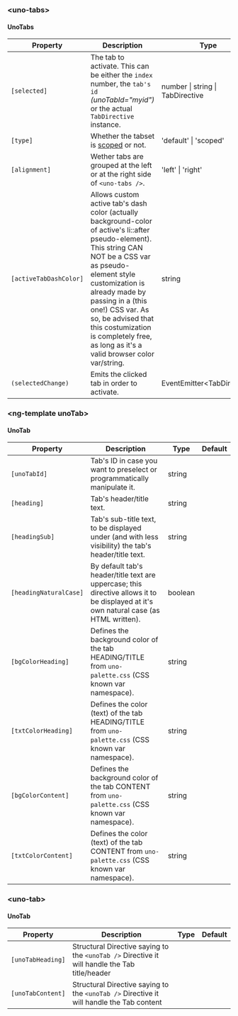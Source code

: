 ### \<uno-tabs\>
#### UnoTabs

| Property | Description | Type | Default |
| -------- | ----------- | ---- | ------- |
| `[selected]` | The tab to activate. This can be either the `index` number, the `tab's id` *(unoTabId="myid")* or the actual `TabDirective` instance. | number \| string \| TabDirective | |
| `[type]` | Whether the tabset is [scoped](https://www.lightningdesignsystem.com/components/tabs#scoped) or not. | 'default' \| 'scoped' | 'default' |
| `[alignment]` | Wether tabs are grouped at the left or at the right side of `<uno-tabs />`. | 'left' \| 'right' | 'left' |
| `[activeTabDashColor]` | Allows custom active tab's dash color (actually background-color of active's li::after pseudo-element). This string CAN NOT be a CSS var as pseudo-element style customization is already made by passing in a (this one!) CSS var. As so, be advised that this costumization is completely free, as long as it's a valid browser color var/string. | string | |
| `(selectedChange)` | Emits the clicked tab in order to activate. | EventEmitter\<TabDirective\> | |


### \<ng-template unoTab\>
#### UnoTab

| Property | Description | Type | Default |
| -------- | ----------- | ---- | ------- |
| `[unoTabId]` | Tab's ID in case you want to preselect or programmatically manipulate it. | string | |
| `[heading]` | Tab's header/title text. | string |
| `[headingSub]` | Tab's sub-title text, to be displayed under (and with less visibility) the tab's header/title text. | string | |
| `[headingNaturalCase]` |By default tab's header/title text are uppercase; this directive allows it to be displayed at it's own natural case (as HTML written). | boolean | |
| `[bgColorHeading]` | Defines the background color of the tab HEADING/TITLE from `uno-palette.css` (CSS known var namespace). | string | |
| `[txtColorHeading]` | Defines the color (text) of the tab HEADING/TITLE from `uno-palette.css` (CSS known var namespace). | string | |
| `[bgColorContent]` | Defines the background color of the tab CONTENT from `uno-palette.css` (CSS known var namespace). | string | |
| `[txtColorContent]` | Defines the color (text) of the tab CONTENT from `uno-palette.css` (CSS known var namespace). | string | |

### \<uno-tab\>
#### UnoTab

| Property | Description | Type | Default |
| -------- | ----------- | ---- | ------- |
| `[unoTabHeading]` | Structural Directive saying to the `<unoTab />` Directive it will handle the Tab title/header | | |
| `[unoTabContent]` | Structural Directive saying to the `<unoTab />` Directive it will handle the Tab content | |